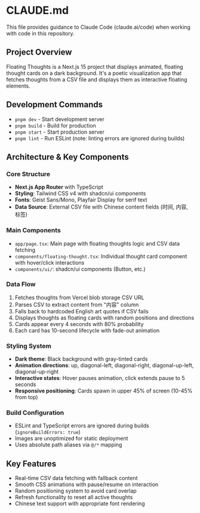 # CLAUDE.md

This file provides guidance to Claude Code (claude.ai/code) when working with code in this repository.

## Project Overview

Floating Thoughts is a Next.js 15 project that displays animated, floating thought cards on a dark background. It's a poetic visualization app that fetches thoughts from a CSV file and displays them as interactive floating elements.

## Development Commands

- `pnpm dev` - Start development server
- `pnpm build` - Build for production
- `pnpm start` - Start production server
- `pnpm lint` - Run ESLint (note: linting errors are ignored during builds)

## Architecture & Key Components

### Core Structure
- **Next.js App Router** with TypeScript
- **Styling**: Tailwind CSS v4 with shadcn/ui components
- **Fonts**: Geist Sans/Mono, Playfair Display for serif text
- **Data Source**: External CSV file with Chinese content fields (时间, 内容, 标签)

### Main Components
- `app/page.tsx`: Main page with floating thoughts logic and CSV data fetching
- `components/floating-thought.tsx`: Individual thought card component with hover/click interactions
- `components/ui/`: shadcn/ui components (Button, etc.)

### Data Flow
1. Fetches thoughts from Vercel blob storage CSV URL
2. Parses CSV to extract content from "内容" column  
3. Falls back to hardcoded English art quotes if CSV fails
4. Displays thoughts as floating cards with random positions and directions
5. Cards appear every 4 seconds with 80% probability
6. Each card has 10-second lifecycle with fade-out animation

### Styling System
- **Dark theme**: Black background with gray-tinted cards
- **Animation directions**: up, diagonal-left, diagonal-right, diagonal-up-left, diagonal-up-right
- **Interactive states**: Hover pauses animation, click extends pause to 5 seconds
- **Responsive positioning**: Cards spawn in upper 45% of screen (10-45% from top)

### Build Configuration
- ESLint and TypeScript errors are ignored during builds (`ignoreBuildErrors: true`)
- Images are unoptimized for static deployment
- Uses absolute path aliases via `@/*` mapping

## Key Features
- Real-time CSV data fetching with fallback content
- Smooth CSS animations with pause/resume on interaction
- Random positioning system to avoid card overlap
- Refresh functionality to reset all active thoughts
- Chinese text support with appropriate font rendering